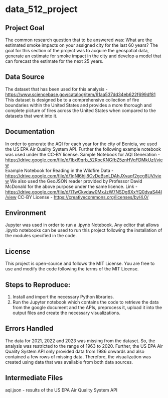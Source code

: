 # data_512_project  

## Project Goal 
The common research question that to be answered was:
What are the estimated smoke impacts on your assigned city for the last 60 years? 
The goal for this section of the project was to acquire the geospatial data, generate an estimate for smoke impact in the city and develop a model that can forecast the estimate for the next 25 years.


## Data Source
The dataset that has been used for this analysis - https://www.sciencebase.gov/catalog/item/61aa537dd34eb622f699df81
This dataset is designed be to a comprehensive collection of fire boundaries within the United States and provides a more thorough and complete picture of fires across the United States when compared to the datasets that went into it.

## Documentation
In order to generate the AQI for each year for the city of Benicia, we used the US EPA Air Quality System API.
Further the following example notebook was used under the CC-BY license.
Sample Notebook for AQI Generation - https://drive.google.com/file/d/1bxl9qrb_52RocKNGfbZ5znHVqFDMkUzf/view   
Example Notebook for Reading in the Wildfire Data - https://drive.google.com/file/d/1qNI6hji8CvDeBsnLDAhJXvaqf2gcg8UV/view
We also used the GeoJSON reader provided by Professor David McDonald for the above purpose under the same licence. 
Link - https://drive.google.com/file/d/1TwCkvdaw0MxJzW7NSDg6XxYQ0dvaS44I/view
CC-BY License - https://creativecommons.org/licenses/by/4.0/  
 
## Environment
Jupyter was used in order to run a .ipynb Notebook. Any editor that allows .ipynb notebooks can be used to run this project following the installation of the modules specified in the code.

## License
This project is open-source and follows the MIT License. You are free to use and modify the code following the terms of the MIT License.

## Steps to Reproduce:
1)	Install and import the necessary Python libraries.  
2)	Run the Jupyter notebook which contains the code to retrieve the data from the google document and the APIs, preprocess it, upload it into the output files and create the necessary visualizations. 

## Errors Handled
The data for 2021, 2022 and 2023 was missing from the dataset. So, the analysis was restricted to the range of 1963 to 2020. Further, the US EPA Air Quality System API only provided data from 1986 onwards and also contained a few rows of missing data. Therefore, the visualization was created using data that was available from both data sources.

## Intermediate Files 
aqi.json - results of the US EPA Air Quality System API   

